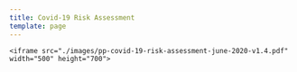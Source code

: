 ```yaml
---
title: Covid-19 Risk Assessment
template: page
---
```

`<iframe src="./images/pp-covid-19-risk-assessment-june-2020-v1.4.pdf" width="500" height="700">`